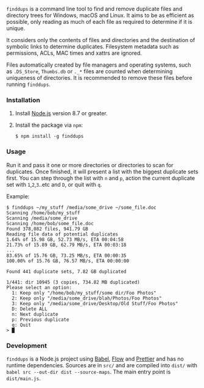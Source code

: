 `finddups` is a command line tool to find and remove duplicate files and directory trees for Windows, macOS and Linux. It aims to be as efficient as possible, only reading as much of each file as required to determine if it is unique.

It considers only the contents of files and directories and the destination of symbolic links to determine duplicates. Filesystem metadata such as permissions, ACLs, MAC times and xattrs are ignored.

Files automatically created by file managers and operating systems, such as `.DS_Store`, `Thumbs.db` or `._*` files are counted when determining uniqueness of directories. It is recommended to remove these files before running `finddups`.

### Installation

1. Install [Node.js](https://nodejs.org/) version 8.7 or greater.
2. Install the package via `npm`:

   ```
   $ npm install -g finddups
   ```

### Usage

Run it and pass it one or more directories or directories to scan for duplicates. Once finished, it will present a list with the biggest duplicate sets first. You can step through the list with `n` and `p`, action the current duplicate set with `1`,`2`,`3`..etc and `D`, or quit with `q`.

Example:

```
$ finddups ~/my_stuff /media/some_drive ~/some_file.doc
Scanning /home/bob/my_stuff
Scanning /media/some_drive
Scanning /home/bob/some_file.doc
Found 378,082 files, 941.79 GB
Reading file data of potential duplicates
1.64% of 15.98 GB, 52.73 MB/s, ETA 00:04:58
21.73% of 15.89 GB, 62.79 MB/s, ETA 00:03:18
...
83.65% of 15.76 GB, 73.25 MB/s, ETA 00:00:35
100.00% of 15.76 GB, 76.57 MB/s, ETA 00:00:00

Found 441 duplicate sets, 7.82 GB duplicated

1/441: dir 10945 (3 copies, 734.82 MB duplicated)
Please select an option:
  1: Keep only "/home/bob/my_stuff/some dir/Foo Photos"
  2: Keep only "/media/some_drive/blah/Photos/Foo Photos"
  3: Keep only "/media/some_drive/Desktop/Old Stuff/Foo Photos"
  D: Delete ALL
  n: Next duplicate
  p: Previous duplicate
  q: Quit
> █
```

### Development

`finddups` is a Node.js project using [Babel](https://babeljs.io/), [Flow](https://flow.org/) and [Prettier](https://prettier.io/) and has no runtime dependencies. Sources are in `src/` and are compiled into `dist/` with `babel src --out-dir dist --source-maps`. The main entry point is `dist/main.js`.
